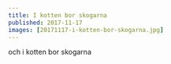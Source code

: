 ```yaml
---
title: I kotten bor skogarna
published: 2017-11-17
images: [20171117-i-kotten-bor-skogarna.jpg]
---
```


och i kotten bor skogarna
